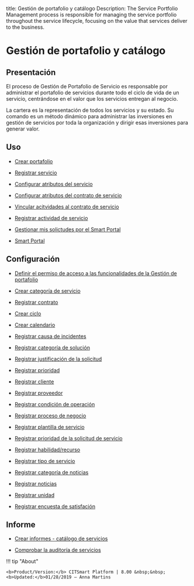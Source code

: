 title: Gestión de portafolio y catálogo
Description: The Service Portfolio Management process is responsible for managing the service portfolio throughout the service lifecycle, focusing on the value that services deliver to the business.
# Gestión de portafolio y catálogo

Presentación
----------------

El proceso de Gestión de Portafolio de Servicio es responsable por administrar el portafolio de servicios durante todo el ciclo de vida de un servicio, centrándose en el valor que los servicios entregan al negocio.

La cartera es la representación de todos los servicios y su estado. Su comando es un método dinámico para administrar las inversiones en gestión de servicios por toda la organización y dirigir esas inversiones para generar valor.

Uso
-------

- [Crear portafolio](/es-es/citsmart-platform-8/processes/portfolio-and-catalog/use/create-the-portfolio.html)

- [Registrar servicio](/es-es/citsmart-platform-8/processes/portfolio-and-catalog/use/register-a-service.html)

- [Configurar atributos del servicio](/es-es/citsmart-platform-8/processes/portfolio-and-catalog/use/configure-services-attributes.html)

- [Configurar atributos del contrato de servicio](/es-es/citsmart-platform-8/processes/portfolio-and-catalog/use/service-contract-attributes.html)

- [Vincular acitvidades al contrato de servicio](/es-es/citsmart-platform-8/processes/portfolio-and-catalog/use/link-activity-to-service-contract.html)

- [Registrar actividad de servicio](/es-es/citsmart-platform-8/processes/portfolio-and-catalog/use/register-service-activity.html)

- [Gestionar mis solictudes por el Smart Portal](/es-es/citsmart-platform-8/processes/portfolio-and-catalog/use/request-through-Smart-Portal.html)

- [Smart Portal](/es-es/citsmart-platform-8/processes/portfolio-and-catalog/use/smart-portal.html)

Configuración
-----------------

- [Definir el permiso de acceso a las funcionalidades de la Gestión de portafolio](/es-es/citsmart-platform-8/processes/portfolio-and-catalog/configuration/access-portfolio-management.html)

- [Crear categoría de servicio](/es-es/citsmart-platform-8/processes/portfolio-and-catalog/configuration/create-service-category.html)

- [Registrar contrato](/es-es/citsmart-platform-8/processes/portfolio-and-catalog/configuration/register-contract.html)

- [Crear ciclo](/es-es/citsmart-platform-8/platform-administration/time/create-cycle.html)

- [Crear calendario](/es-es/citsmart-platform-8/platform-administration/time/create-calendar.html)

- [Registrar causa de incidentes](/es-es/citsmart-platform-8/processes/portfolio-and-catalog/configuration/register-cause-incidents.html)

- [Registrar categoría de solución](/es-es/citsmart-platform-8/processes/portfolio-and-catalog/configuration/register-solution-category.html)

- [Registrar justificación de la solicitud](/es-es/citsmart-platform-8/processes/portfolio-and-catalog/configuration/register-request-justification.html)

- [Registrar prioridad](/es-es/citsmart-platform-8/processes/portfolio-and-catalog/configuration/register-priority.html)

- [Registrar cliente](/es-es/citsmart-platform-8/processes/portfolio-and-catalog/configuration/register-client.html)

- [Registrar proveedor](/es-es/citsmart-platform-8/processes/portfolio-and-catalog/configuration/register-provider.html)

- [Registrar condición de operación](/es-es/citsmart-platform-8/processes/portfolio-and-catalog/configuration/register-operating-condition.html)

- [Registrar proceso de negocio](/es-es/citsmart-platform-8/processes/portfolio-and-catalog/configuration/register-business-process.html)

- [Registrar plantilla de servicio](/es-es/citsmart-platform-8/processes/portfolio-and-catalog/configuration/register-service-template.html)

- [Registrar prioridad de la solicitud de servicio](/es-es/citsmart-platform-8/processes/portfolio-and-catalog/configuration/register-service-request-priority.html)

- [Registrar habilidad/recurso](/es-es/citsmart-platform-8/processes/portfolio-and-catalog/configuration/register-skill-resource.html)

- [Registrar tipo de servicio](/es-es/citsmart-platform-8/processes/portfolio-and-catalog/configuration/register-type-of-service.html)

- [Registrar categoría de noticias](/es-es/citsmart-platform-8/processes/portfolio-and-catalog/configuration/register-news-category.html)

- [Registrar noticias](/es-es/citsmart-platform-8/processes/portfolio-and-catalog/configuration/register-news.html)

- [Registrar unidad](/es-es/citsmart-platform-8/platform-administration/region-and-language/register-unit.html)

- [Registrar encuesta de satisfación](/es-es/citsmart-platform-8/processes/portfolio-and-catalog/configuration/register-satisfaction-survey.html)

Informe
----------

- [Crear informes - catálogo de servicios](/es-es/citsmart-platform-8/processes/portfolio-and-catalog/use/reports-service-catalog.html)

- [Comprobar la auditoría de servicios](/es-es/citsmart-platform-8/processes/portfolio-and-catalog/use/service-audit.html)

!!! tip "About"

    <b>Product/Version:</b> CITSmart Platform | 8.00 &nbsp;&nbsp;
    <b>Updated:</b>01/28/2019 – Anna Martins
